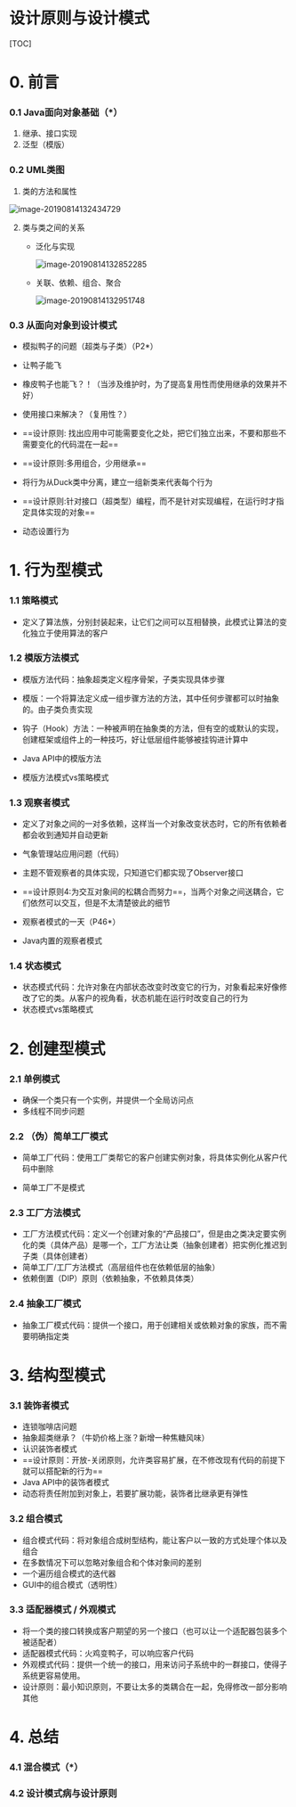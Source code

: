 

# 设计原则与设计模式

[TOC]

# 0. 前言

### 0.1 Java面向对象基础（*）

1. 继承、接口实现
2. 泛型（模版）

### 0.2 UML类图

1. 类的方法和属性

![image-20190814132434729](http://ww1.sinaimg.cn/large/006tNc79ly1g5z52qzoumj31bk0dithf.jpg)





2. 类与类之间的关系

   - 泛化与实现

     ![image-20190814132852285](http://ww3.sinaimg.cn/large/006tNc79ly1g5z576ax15j30wz0d6tb2.jpg)

     

   - 关联、依赖、组合、聚合

     ![image-20190814132951748](http://ww4.sinaimg.cn/large/006tNc79ly1g5z587nj30j310p0u0b16.jpg)



### 0.3 从面向对象到设计模式

- 模拟鸭子的问题（超类与子类）（P2*）

- 让鸭子能飞

- 橡皮鸭子也能飞？！（当涉及维护时，为了提高复用性而使用继承的效果并不好）

- 使用接口来解决？（复用性？）

- ==设计原则: 找出应用中可能需要变化之处，把它们独立出来，不要和那些不需要变化的代码混在一起==

- ==设计原则:多用组合，少用继承==

- 将行为从Duck类中分离，建立一组新类来代表每个行为

- ==设计原则:针对接口（超类型）编程，而不是针对实现编程，在运行时才指定具体实现的对象==

- 动态设置行为






# 1. 行为型模式

### 1.1 策略模式

- 定义了算法族，分别封装起来，让它们之间可以互相替换，此模式让算法的变化独立于使用算法的客户

  

### 1.2 模版方法模式

- 模版方法代码：抽象超类定义程序骨架，子类实现具体步骤

- 模版：一个将算法定义成一组步骤方法的方法，其中任何步骤都可以时抽象的。由子类负责实现

- 钩子（Hook）方法：一种被声明在抽象类的方法，但有空的或默认的实现，创建框架或组件上的一种技巧，好让低层组件能够被挂钩进计算中

- Java API中的模版方法

- 模版方法模式vs策略模式

  

### 1.3 观察者模式

- 定义了对象之间的一对多依赖，这样当一个对象改变状态时，它的所有依赖者都会收到通知并自动更新

- 气象管理站应用问题（代码）

- 主题不管观察者的具体实现，只知道它们都实现了Observer接口

- ==设计原则4:为交互对象间的松耦合而努力==，当两个对象之间送耦合，它们依然可以交互，但是不太清楚彼此的细节

- 观察者模式的一天（P46*）

- Java内置的观察者模式

  

### 1.4 状态模式

- 状态模式代码：允许对象在内部状态改变时改变它的行为，对象看起来好像修改了它的类。从客户的视角看，状态机能在运行时改变自己的行为
- 状态模式vs策略模式





# 2. 创建型模式

### 2.1 单例模式

- 确保一个类只有一个实例，并提供一个全局访问点
- 多线程不同步问题

### 2.2 （伪）简单工厂模式

- 简单工厂代码：使用工厂类帮它的客户创建实例对象，将具体实例化从客户代码中删除

- 简单工厂不是模式

### 2.3 工厂方法模式

- 工厂方法模式代码：定义一个创建对象的“产品接口”，但是由之类决定要实例化的类（具体产品）是哪一个，工厂方法让类（抽象创建者）把实例化推迟到子类（具体创建者）
- 简单工厂/工厂方法模式（高层组件也在依赖低层的抽象）
- 依赖倒置（DIP）原则（依赖抽象，不依赖具体类）

### 2.4 抽象工厂模式

- 抽象工厂模式代码：提供一个接口，用于创建相关或依赖对象的家族，而不需要明确指定类



# 3. 结构型模式

### 3.1 装饰者模式

- 连锁咖啡店问题
- 抽象超类继承？（牛奶价格上涨？新增一种焦糖风味）
- 认识装饰者模式
- ==设计原则：开放-关闭原则，允许类容易扩展，在不修改现有代码的前提下就可以搭配新的行为==
- Java API中的装饰者模式
- 动态将责任附加到对象上，若要扩展功能，装饰者比继承更有弹性

### 3.2 组合模式

- 组合模式代码：将对象组合成树型结构，能让客户以一致的方式处理个体以及组合
- 在多数情况下可以忽略对象组合和个体对象间的差别
- 一个遍历组合模式的迭代器
- GUI中的组合模式（透明性）

### 3.3 适配器模式 / 外观模式

- 将一个类的接口转换成客户期望的另一个接口（也可以让一个适配器包装多个被适配者）
- 适配器模式代码：火鸡变鸭子，可以响应客户代码
- 外观模式代码：提供一个统一的接口，用来访问子系统中的一群接口，使得子系统更容易使用。
- 设计原则：最小知识原则，不要让太多的类耦合在一起，免得修改一部分影响其他





# 4. 总结

### 4.1 混合模式（*）

### 4.2 设计模式病与设计原则

